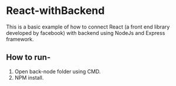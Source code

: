 # React-withBackend

This is a basic example of how to connect React (a front end library developed by facebook) with backend using NodeJs and Express framework.

## How to run-
1. Open back-node folder using CMD.
2. NPM install.
